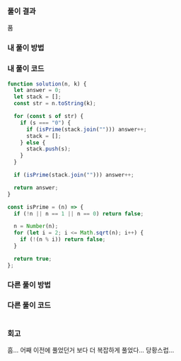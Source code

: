 ### 풀이 결과

품

### 내 풀이 방법

### 내 풀이 코드

```js
function solution(n, k) {
  let answer = 0;
  let stack = [];
  const str = n.toString(k);

  for (const s of str) {
    if (s === "0") {
      if (isPrime(stack.join(""))) answer++;
      stack = [];
    } else {
      stack.push(s);
    }
  }

  if (isPrime(stack.join(""))) answer++;

  return answer;
}

const isPrime = (n) => {
  if (!n || n == 1 || n == 0) return false;

  n = Number(n);
  for (let i = 2; i <= Math.sqrt(n); i++) {
    if (!(n % i)) return false;
  }

  return true;
};
```

### 다른 풀이 방법

### 다른 풀이 코드

```js

```

### 회고

흠... 어째 이전에 풀었던거 보다 더 복잡하게 풀었다... 당황스럽...
